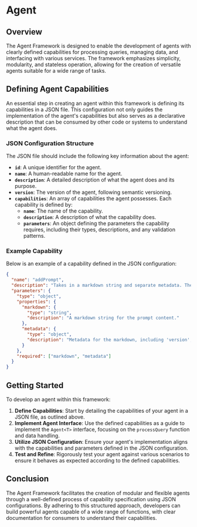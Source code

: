 # Agent 

## Overview

The Agent Framework is designed to enable the development of agents with clearly defined capabilities for processing queries, managing data, and interfacing with various services. The framework emphasizes simplicity, modularity, and stateless operation, allowing for the creation of versatile agents suitable for a wide range of tasks.

## Defining Agent Capabilities

An essential step in creating an agent within this framework is defining its capabilities in a JSON file. This configuration not only guides the implementation of the agent's capabilities but also serves as a declarative description that can be consumed by other code or systems to understand what the agent does.

### JSON Configuration Structure

The JSON file should include the following key information about the agent:

- **`id`**: A unique identifier for the agent.
- **`name`**: A human-readable name for the agent.
- **`description`**: A detailed description of what the agent does and its purpose.
- **`version`**: The version of the agent, following semantic versioning.
- **`capabilities`**: An array of capabilities the agent possesses. Each capability is defined by:
  - **`name`**: The name of the capability.
  - **`description`**: A description of what the capability does.
  - **`parameters`**: An object defining the parameters the capability requires, including their types, descriptions, and any validation patterns.

### Example Capability

Below is an example of a capability defined in the JSON configuration:

```json
{
  "name": "addPrompt",
  "description": "Takes in a markdown string and separate metadata. The markdown should not include YAML front matter.",
  "parameters": {
    "type": "object",
    "properties": {
      "markdown": {
        "type": "string",
        "description": "A markdown string for the prompt content."
      },
      "metadata": {
        "type": "object",
        "description": "Metadata for the markdown, including 'version', 'name', 'tags', and 'description'."
      }
    },
    "required": ["markdown", "metadata"]
  }
}
```

## Getting Started

To develop an agent within this framework:

1. **Define Capabilities**: Start by detailing the capabilities of your agent in a JSON file, as outlined above.
2. **Implement Agent Interface**: Use the defined capabilities as a guide to implement the `Agent<T>` interface, focusing on the `processQuery` function and data handling.
3. **Utilize JSON Configuration**: Ensure your agent's implementation aligns with the capabilities and parameters defined in the JSON configuration.
4. **Test and Refine**: Rigorously test your agent against various scenarios to ensure it behaves as expected according to the defined capabilities.

## Conclusion

The Agent Framework facilitates the creation of modular and flexible agents through a well-defined process of capability specification using JSON configurations. By adhering to this structured approach, developers can build powerful agents capable of a wide range of functions, with clear documentation for consumers to understand their capabilities.
